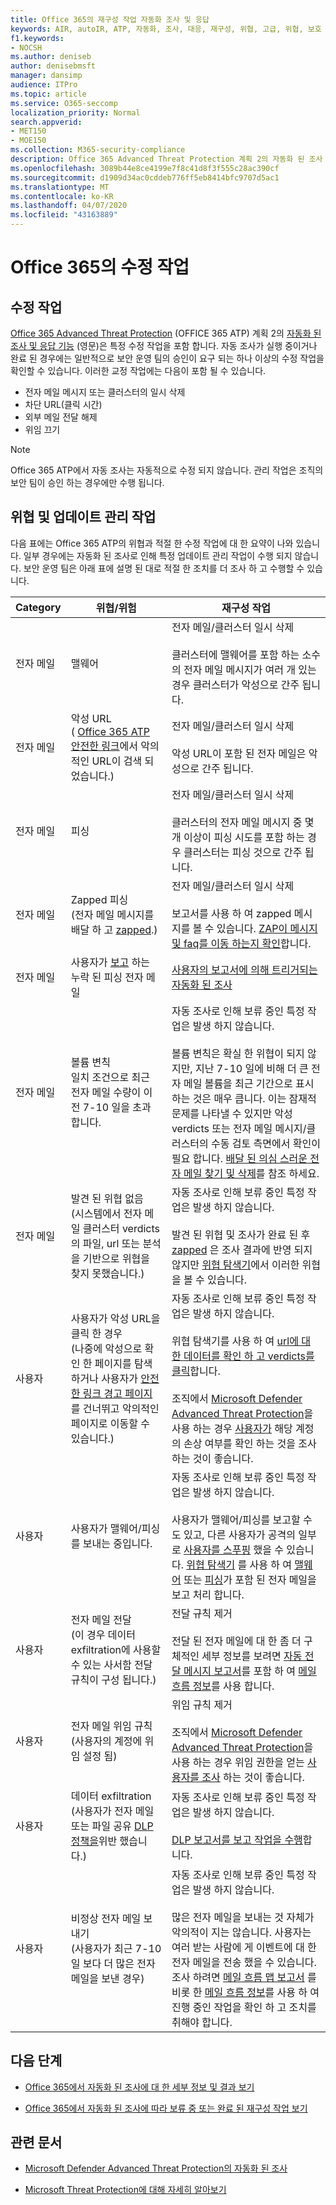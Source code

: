 ```yaml
---
title: Office 365의 재구성 작업 자동화 조사 및 응답
keywords: AIR, autoIR, ATP, 자동화, 조사, 대응, 재구성, 위협, 고급, 위협, 보호
f1.keywords:
- NOCSH
ms.author: deniseb
author: denisebmsft
manager: dansimp
audience: ITPro
ms.topic: article
ms.service: O365-seccomp
localization_priority: Normal
search.appverid:
- MET150
- MOE150
ms.collection: M365-security-compliance
description: Office 365 Advanced Threat Protection 계획 2의 자동화 된 조사 및 응답 기능의 수정 작업에 대해 알아봅니다.
ms.openlocfilehash: 3089b44e8ce4199e7f8c41d8f3f555c28ac390cf
ms.sourcegitcommit: d1909d34ac0cddeb776ff5eb8414bfc9707d5ac1
ms.translationtype: MT
ms.contentlocale: ko-KR
ms.lasthandoff: 04/07/2020
ms.locfileid: "43163889"
---
```

# <a name="remediation-actions-in-office-365"></a>Office 365의 수정 작업

## <a name="remediation-actions"></a>수정 작업

[Office 365 Advanced Threat Protection](https://docs.microsoft.com/microsoft-365/security/office-365-security/office-365-atp) (OFFICE 365 ATP) 계획 2의 [자동화 된 조사 및 응답 기능](https://docs.microsoft.com/microsoft-365/security/office-365-security/office-365-air) (영문)은 특정 수정 작업을 포함 합니다. 자동 조사가 실행 중이거나 완료 된 경우에는 일반적으로 보안 운영 팀의 승인이 요구 되는 하나 이상의 수정 작업을 확인할 수 있습니다. 이러한 교정 작업에는 다음이 포함 될 수 있습니다.
- 전자 메일 메시지 또는 클러스터의 일시 삭제
- 차단 URL(클릭 시간)
- 외부 메일 전달 해제
- 위임 끄기

> [!NOTE]
> Office 365 ATP에서 자동 조사는 자동적으로 수정 되지 않습니다. 관리 작업은 조직의 보안 팀이 승인 하는 경우에만 수행 됩니다. 

## <a name="threats-and-remediation-actions"></a>위협 및 업데이트 관리 작업

다음 표에는 Office 365 ATP의 위협과 적절 한 수정 작업에 대 한 요약이 나와 있습니다. 일부 경우에는 자동화 된 조사로 인해 특정 업데이트 관리 작업이 수행 되지 않습니다. 보안 운영 팀은 아래 표에 설명 된 대로 적절 한 조치를 더 조사 하 고 수행할 수 있습니다.

|Category|위협/위험  |재구성 작업  |
|---------|---------|---------|
|전자 메일 |맬웨어    | 전자 메일/클러스터 일시 삭제 <br/><br/>클러스터에 맬웨어를 포함 하는 소수의 전자 메일 메시지가 여러 개 있는 경우 클러스터가 악성으로 간주 됩니다.       |
|전자 메일 |악성 URL<br/>( [Office 365 ATP 안전한 링크](https://docs.microsoft.com/microsoft-365/security/office-365-security/how-atp-safe-links-works)에서 악의적인 URL이 검색 되었습니다.)|전자 메일/클러스터 일시 삭제 <br/><br/>악성 URL이 포함 된 전자 메일은 악성으로 간주 됩니다.|
|전자 메일    |피싱      | 전자 메일/클러스터 일시 삭제 <br/><br/>클러스터의 전자 메일 메시지 중 몇 개 이상이 피싱 시도를 포함 하는 경우 클러스터는 피싱 것으로 간주 됩니다.       |
|전자 메일 |Zapped 피싱 <br/>(전자 메일 메시지를 배달 하 고 [zapped](https://docs.microsoft.com/microsoft-365/security/office-365-security/zero-hour-auto-purge).) |전자 메일/클러스터 일시 삭제 <br/><br/>보고서를 사용 하 여 zapped 메시지를 볼 수 있습니다. [ZAP이 메시지 및 faq를 이동 하는지 확인](https://docs.microsoft.com/microsoft-365/security/office-365-security/zero-hour-auto-purge#how-to-see-if-zap-moved-your-message)합니다. |
|전자 메일 |사용자가 [보고](https://docs.microsoft.com/microsoft-365/security/office-365-security/enable-the-report-message-add-in) 하는 누락 된 피싱 전자 메일 | [사용자의 보고서에 의해 트리거되는 자동화 된 조사](https://docs.microsoft.com/microsoft-365/security/office-365-security/automated-investigation-response-office#example-a-user-reported-phish-message-launches-an-investigation-playbook)|
|전자 메일 |볼륨 변칙 <br/>일치 조건으로 최근 전자 메일 수량이 이전 7-10 일을 초과 합니다.     |자동 조사로 인해 보류 중인 특정 작업은 발생 하지 않습니다. <br/><br/>볼륨 변칙은 확실 한 위협이 되지 않지만, 지난 7-10 일에 비해 더 큰 전자 메일 볼륨을 최근 기간으로 표시 하는 것은 매우 큽니다. 이는 잠재적 문제를 나타낼 수 있지만 악성 verdicts 또는 전자 메일 메시지/클러스터의 수동 검토 측면에서 확인이 필요 합니다. [배달 된 의심 스러운 전자 메일 찾기 및 삭제](https://docs.microsoft.com/microsoft-365/security/office-365-security/investigate-malicious-email-that-was-delivered#find-and-delete-suspicious-email-that-was-delivered)를 참조 하세요. |
|전자 메일 |발견 된 위협 없음 <br/>(시스템에서 전자 메일 클러스터 verdicts의 파일, url 또는 분석을 기반으로 위협을 찾지 못했습니다.) |자동 조사로 인해 보류 중인 특정 작업은 발생 하지 않습니다. <br/><br/>발견 된 위협 및 조사가 완료 된 후 [zapped](https://docs.microsoft.com/microsoft-365/security/office-365-security/zero-hour-auto-purge) 은 조사 결과에 반영 되지 않지만 [위협 탐색기](https://docs.microsoft.com/microsoft-365/security/office-365-security/threat-explorer)에서 이러한 위협을 볼 수 있습니다. |
|사용자 |사용자가 악성 URL을 클릭 한 경우 <br/>(나중에 악성으로 확인 한 페이지를 탐색 하거나 사용자가 [안전한 링크 경고 페이지](https://docs.microsoft.com/microsoft-365/security/office-365-security/atp-safe-links-warning-pages) 를 건너뛰고 악의적인 페이지로 이동할 수 있습니다.) |자동 조사로 인해 보류 중인 특정 작업은 발생 하지 않습니다. <br/><br/>위협 탐색기를 사용 하 여 [url에 대 한 데이터를 확인 하 고 verdicts를 클릭](https://docs.microsoft.com/microsoft-365/security/office-365-security/threat-explorer#view-data-about-phishing-urls-and-click-verdict)합니다. <br/><br/>조직에서 [Microsoft Defender Advanced Threat Protection](https://docs.microsoft.com/windows/security/threat-protection/)을 사용 하는 경우 [사용자가](https://docs.microsoft.com/windows/security/threat-protection/microsoft-defender-atp/investigate-user) 해당 계정의 손상 여부를 확인 하는 것을 조사 하는 것이 좋습니다. |
|사용자 |사용자가 맬웨어/피싱를 보내는 중입니다. |자동 조사로 인해 보류 중인 특정 작업은 발생 하지 않습니다. <br/><br/>사용자가 맬웨어/피싱를 보고할 수도 있고, 다른 사용자가 공격의 일부로 [사용자를 스푸핑](https://docs.microsoft.com/microsoft-365/security/office-365-security/anti-spoofing-protection) 했을 수 있습니다. [위협 탐색기](https://docs.microsoft.com/microsoft-365/security/office-365-security/threat-explorer) 를 사용 하 여 [맬웨어](https://docs.microsoft.com/microsoft-365/security/office-365-security/threat-explorer-views#email--malware) 또는 [피싱](https://docs.microsoft.com/microsoft-365/security/office-365-security/threat-explorer-views#email--phish)가 포함 된 전자 메일을 보고 처리 합니다. |
|사용자 |전자 메일 전달 <br/>(이 경우 데이터 exfiltration에 사용할 수 있는 사서함 전달 규칙이 구성 됩니다.) |전달 규칙 제거 <br/><br/>전달 된 전자 메일에 대 한 좀 더 구체적인 세부 정보를 보려면 [자동 전달 메시지 보고서](https://docs.microsoft.com/microsoft-365/security/office-365-security/mfi-auto-forwarded-messages-report)를 포함 하 여 [메일 흐름 정보](https://docs.microsoft.com/microsoft-365/security/office-365-security/mail-flow-insights-v2)를 사용 합니다. |
|사용자 |전자 메일 위임 규칙 <br/>(사용자의 계정에 위임 설정 됨) |위임 규칙 제거 <br/><br/> 조직에서 [Microsoft Defender Advanced Threat Protection](https://docs.microsoft.com/windows/security/threat-protection/)을 사용 하는 경우 위임 권한을 얻는 [사용자를 조사](https://docs.microsoft.com/windows/security/threat-protection/microsoft-defender-atp/investigate-user) 하는 것이 좋습니다.|
|사용자 |데이터 exfiltration<br/>(사용자가 전자 메일 또는 파일 공유 [DLP 정책을](https://docs.microsoft.com/microsoft-365/compliance/data-loss-prevention-policies)위반 했습니다.) |자동 조사로 인해 보류 중인 특정 작업은 발생 하지 않습니다. <br/><br/>[DLP 보고서를 보고 작업을 수행](https://docs.microsoft.com/microsoft-365/compliance/view-the-dlp-reports)합니다. |
|사용자 |비정상 전자 메일 보내기 <br/>(사용자가 최근 7-10 일 보다 더 많은 전자 메일을 보낸 경우) |자동 조사로 인해 보류 중인 특정 작업은 발생 하지 않습니다. <br/><br/>많은 전자 메일을 보내는 것 자체가 악의적이 지는 않습니다. 사용자는 여러 받는 사람에 게 이벤트에 대 한 전자 메일을 전송 했을 수 있습니다. 조사 하려면 [메일 흐름 맵 보고서](https://docs.microsoft.com/microsoft-365/security/office-365-security/mfi-mail-flow-map-report) 를 비롯 한 [메일 흐름 정보](https://docs.microsoft.com/microsoft-365/security/office-365-security/mail-flow-insights-v2)를 사용 하 여 진행 중인 작업을 확인 하 고 조치를 취해야 합니다. |


## <a name="next-steps"></a>다음 단계

- [Office 365에서 자동화 된 조사에 대 한 세부 정보 및 결과 보기](air-view-investigation-results.md)

- [Office 365에서 자동화 된 조사에 따라 보류 중 또는 완료 된 재구성 작업 보기](air-review-approve-pending-completed-actions.md)


## <a name="related-articles"></a>관련 문서

- [Microsoft Defender Advanced Threat Protection의 자동화 된 조사](https://docs.microsoft.com/windows/security/threat-protection/microsoft-defender-atp/automated-investigations)

- [Microsoft Threat Protection에 대해 자세히 알아보기](https://docs.microsoft.com/microsoft-365/security/mtp/microsoft-threat-protection)